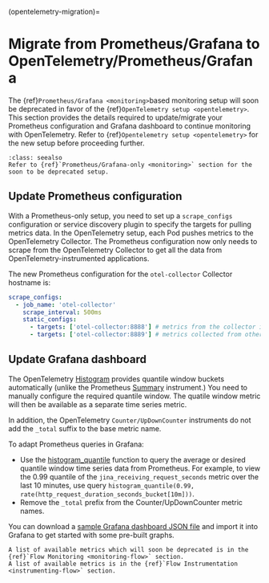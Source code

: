 (opentelemetry-migration)=
# Migrate from Prometheus/Grafana to OpenTelemetry/Prometheus/Grafana 

The {ref}`Prometheus/Grafana <monitoring>`based monitoring setup will soon be deprecated in favor of the {ref}`OpenTelemetry setup <opentelemetry>`. This section provides the details required to update/migrate your Prometheus configuration and Grafana dashboard to continue monitoring with OpenTelemetry. Refer to {ref}`Opentelemetry setup <opentelemetry>` for the new setup before proceeding further.

```{hint}
:class: seealso
Refer to {ref}`Prometheus/Grafana-only <monitoring>` section for the soon to be deprecated setup.
```

## Update Prometheus configuration

With a Prometheus-only setup, you need to set up a `scrape_configs` configuration or service discovery plugin to specify the targets for pulling metrics data. In the OpenTelemetry setup, each Pod pushes metrics to the OpenTelemetry Collector. The Prometheus configuration now only needs to scrape from the OpenTelemetry Collector to get all the data from OpenTelemetry-instrumented applications.

The new Prometheus configuration for the `otel-collector` Collector hostname is:

```yaml
scrape_configs:
  - job_name: 'otel-collector'
    scrape_interval: 500ms
    static_configs:
      - targets: ['otel-collector:8888'] # metrics from the collector itself
      - targets: ['otel-collector:8889'] # metrics collected from other applications
```

## Update Grafana dashboard

The OpenTelemetry [Histogram](https://opentelemetry.io/docs/reference/specification/metrics/api/#histogram) provides quantile window buckets automatically (unlike the Prometheus [Summary](https://prometheus.io/docs/concepts/metric_types/#summary) instrument.) You need to manually configure the required quantile window. The quatile window metric will then be available as a separate time series metric.

In addition, the OpenTelemetry `Counter/UpDownCounter` instruments do not add the `_total` suffix to the base metric name.

To adapt Prometheus queries in Grafana:
- Use the [histogram_quantile](https://prometheus.io/docs/prometheus/latest/querying/functions/#histogram_quantile) function to query the average or desired quantile window time series data from Prometheus. For example, to view the 0.99 quantile of the `jina_receiving_request_seconds` metric over the last 10 minutes, use query `histogram_quantile(0.99, rate(http_request_duration_seconds_bucket[10m]))`.
- Remove the `_total` prefix from the Counter/UpDownCounter metric names.

You can download a [sample Grafana dashboard JSON file](https://github.com/jina-ai/example-grafana-prometheus/blob/main/grafana-dashboards/flow-histogram-metrics.json) and import it into Grafana to get started with some pre-built graphs.

```{hint}
A list of available metrics which will soon be deprecated is in the {ref}`Flow Monitoring <monitoring-flow>` section.
A list of available metrics is in the {ref}`Flow Instrumentation <instrumenting-flow>` section.
```